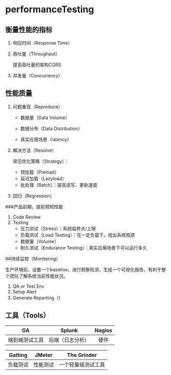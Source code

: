 # performanceTesting

## 衡量性能的指标

1. 响应时间（Response Time）

2. 吞吐量（Throughput）

   提高吞吐量的架构CQRS

3. 并发量（Concurrency）

## 性能质量

1. 问题重现（Reproduce）

   - 数据量（Data Volume）

   - 数据分布（Data Distribution）

   - 真实应用场景（latency）

2. 解决方法（Resolve）

   常见优化策略（Strategy）：

   - 预加载（Preload）
   - 延迟加载（Lazyload）
   - 批处理（Batch）：提高读写、更新速度

3. 回归（Regression）

###产品前期，提前预知性能

1. Code Review
2. Testing
   - 压力测试（Stress）：系统临界点/上限
   - 负载测试（Load Testing）：在一定负载下，找出系统瓶颈
   - 数据量（Volume）
   - 耐久测试（Endurance Testing）：真实应用场景下可以运行多久

##持续监控（Monitering）

生产环境前，设置一个baseline，进行观察检测，生成一个可视化报告，有利于整个团队了解系统当前性能状况。
1. QA or Test Env
2. Setup Alert
3. Generate Reporting（）

## 工具（Tools）


|   GA    |  Splunk  | Nagios |
| :-----: | :------: | :----: |
| 端到端测试工具 | 后端（日志分析） |   硬件   |



| Gatting | JMeter | The Grinder |
| :-----: | :----: | :---------: |
|  负载测试   |  性能测试  |  一个轻量级测试工具  |

